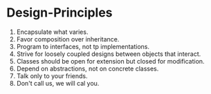 # Design-Principles
1.  Encapsulate what varies.
2.  Favor composition over inheritance.
3.  Program to interfaces, not tp implementations.
4.  Strive for loosely coupled designs between objects that interact.
5.  Classes should be open for extension but closed for modification.
6.  Depend on abstractions, not on concrete classes.
7.  Talk only to your friends.
8.  Don't call us, we will cal you.

